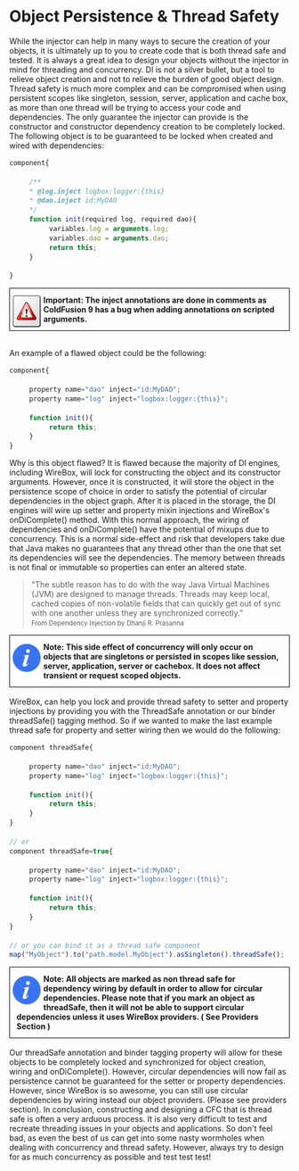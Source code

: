 # Object Persistence & Thread Safety

While the injector can help in many ways to secure the creation of your objects, it is ultimately up to you to create code that is both thread safe and tested. It is always a great idea to design your objects without the injector in mind for threading and concurrency. DI is not a silver bullet, but a tool to relieve object creation and not to relieve the burden of good object design. Thread safety is much more complex and can be compromised when using persistent scopes like singleton, session, server, application and cache box, as more than one thread will be trying to access your code and dependencies. The only guarantee the injector can provide is the constructor and constructor dependency creation to be completely locked. The following object is to be guaranteed to be locked when created and wired with dependencies:

```javascript
component{

     /**
     * @log.inject logbox:logger:{this}
     * @dao.inject id:MyDAO
     */
     function init(required log, required dao){
          variables.log = arguments.log;
          variables.dao = arguments.dao;
          return this;
     }

}
```
<div style="border: 1px solid black">
<img src="../images/icon_important.png" width="12%" style="float:left;margin-top:10px"><p style="margin:12px"><b>
Important: The inject annotations are done in comments as ColdFusion 9 has a bug when adding annotations on scripted arguments.  </b></p>
<div style="clear:both"></div>
</div>
<br>

An example of a flawed object could be the following:

```javascript
component{

     property name="dao" inject="id:MyDAO";
     property name="log" inject="logbox:logger:{this}";

     function init(){
          return this;
     }
}
```

Why is this object flawed? It is flawed because the majority of DI engines, including WireBox, will lock for constructing the object and its constructor arguments. However, once it is constructed, it will store the object in the persistence scope of choice in order to satisfy the potential of circular dependencies in the object graph. After it is placed in the storage, the DI engines will wire up setter and property mixin injections and WireBox's onDiComplete() method. With this normal approach, the wiring of dependencies and onDiComplete() have the potential of mixups due to concurrency. This is a normal side-effect and risk that developers take due that Java makes no guarantees that any thread other than the one that set its dependencies will see the dependencies. The memory between threads is not final or immutable so properties can enter an altered state.

>"The subtle reason has to do with the way Java Virtual Machines (JVM) are designed to manage threads. Threads may keep local, cached copies of non-volatile fields that can quickly get out of sync with one another unless they are synchronized correctly."
<br><small>From Dependency Injection by Dhanji R. Prasanna</small>

<div style="border: 1px solid black">
<img src="../images/icon_info.png" width="12%" style="float:left;margin-top:10px"><p style="margin:12px"><b>
Note: This side effect of concurrency will only occur on objects that are singletons or persisted in scopes like session, server, application, server or cachebox. It does not affect transient or request scoped objects. </b></p>
<div style="clear:both"></div>
</div>
<br>
WireBox, can help you lock and provide thread safety to setter and property injections by providing you with the ThreadSafe annotation or our binder threadSafe() tagging method. So if we wanted to make the last example thread safe for property and setter wiring then we would do the following:

```javascript
component threadSafe{

     property name="dao" inject="id:MyDAO";
     property name="log" inject="logbox:logger:{this}";

     function init(){
          return this;
     }
}

// or
component threadSafe=true{

     property name="dao" inject="id:MyDAO";
     property name="log" inject="logbox:logger:{this}";

     function init(){
          return this;
     }
}

// or you can bind it as a thread safe component
map("MyObject").to("path.model.MyObject").asSingleton().threadSafe();
```

<div style="border: 1px solid black">
<img src="../images/icon_info.png" width="12%" style="float:left;margin-top:10px"><p style="margin:12px"><b>
Note: All objects are marked as non thread safe for dependency wiring by default in order to allow for circular dependencies. Please note that if you mark an object as threadSafe, then it will not be able to support circular dependencies unless it uses WireBox providers. ( See Providers Section )  </b></p>
<div style="clear:both"></div>
</div>
<br>
Our threadSafe annotation and binder tagging property will allow for these objects to be completely locked and synchronized for object creation, wiring and onDiComplete(). However, circular dependencies will now fail as persistence cannot be guaranteed for the setter or property dependencies. However, since WireBox is so awesome, you can still use circular dependencies by wiring instead our object providers. (Please see providers section). In conclusion, constructing and designing a CFC that is thread safe is often a very arduous process. It is also very difficult to test and recreate threading issues in your objects and applications. So don't feel bad, as even the best of us can get into some nasty wormholes when dealing with concurrency and thread safety. However, always try to design for as much concurrency as possible and test test test!

